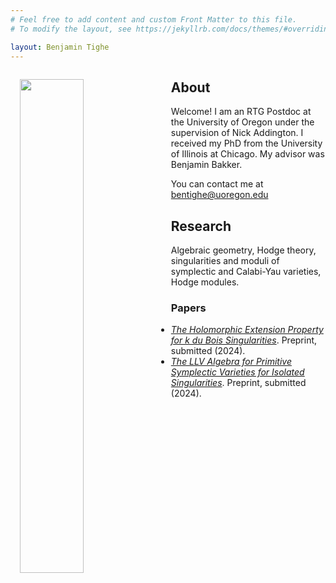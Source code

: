 ```yaml
---
# Feel free to add content and custom Front Matter to this file.
# To modify the layout, see https://jekyllrb.com/docs/themes/#overriding-theme-defaults

layout: Benjamin Tighe
---
```


<img src='assets/images/profile.jpeg' style="float:left; width:45%; margin:15px;"/>

## About

Welcome! I am an RTG Postdoc at the University of Oregon under the supervision of Nick Addington.  I received my PhD from the University of Illinois at Chicago.  My advisor was Benjamin Bakker.

You can contact me at bentighe@uoregon.edu

## Research

Algebraic geometry, Hodge theory, singularities and moduli of symplectic and Calabi-Yau varieties, Hodge modules. 

### Papers  
- [*The Holomorphic Extension Property for k du Bois Singularities*](https://arxiv.org/abs/2312.01245). Preprint, submitted (2024).
- [*The LLV Algebra for Primitive Symplectic Varieties for Isolated Singularities*](https://arxiv.org/abs/2211.06776). Preprint, submitted (2024).
